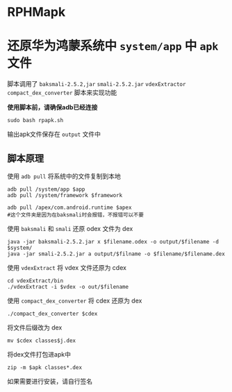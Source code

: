 # RPHMapk

# 还原华为鸿蒙系统中 `system/app` 中 `apk`文件

脚本调用了 `baksmali-2.5.2,jar` `smali-2.5.2.jar` `vdexExtractor` `compact_dex_converter` 脚本来实现功能

**使用脚本前，请确保adb已经连接**

```shell
sudo bash rpapk.sh
```

输出apk文件保存在 `output` 文件中

## 脚本原理

使用 `adb pull` 将系统中的文件复制到本地

```shell
adb pull /system/app $app
adb pull /system/framework $framework

adb pull /apex/com.android.runtime $apex 
#这个文件夹是因为在baksmali时会报错，不报错可以不要
```

使用 `baksmali` 和 `smali` 还原 odex 文件为 dex

```shell
java -jar baksmali-2.5.2.jar x $filename.odex -o output/$filename -d $system/
java -jar smali-2.5.2.jar a output/$filname -o $filename/$filename.dex
```

使用 `vdexExtract` 将 vdex 文件还原为 cdex

```shell
cd vdexExtract/bin
./vdexExtract -i $vdex -o out/$filename
```

使用 `compact_dex_converter` 将 cdex 还原为 dex

```shell
./compact_dex_converter $cdex
```

将文件后缀改为 dex 

```shell
mv $cdex classes$j.dex
```

将dex文件打包进apk中

```shell
zip -m $apk classes*.dex
```

如果需要进行安装，请自行签名
